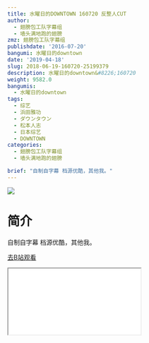 ```yaml
---
title: 水曜日的DOWNTOWN 160720 反整人CUT
author:
  - 翅膀包工队字幕组
  - 墙头满地跑的翅膀
zmz: 翅膀包工队字幕组
publishdate: '2016-07-20'
bangumi: 水曜日的downtown
date: '2019-04-18'
slug: 2018-06-19-160720-25199379
description: 水曜日的downtown&#8226;160720
weight: 9582.0
bangumis:
  - 水曜日的downtown
tags:
  - 综艺
  - 浜田雅功
  - ダウンタウン
  - 松本人志
  - 日本综艺
  - DOWNTOWN
categories:
  - 翅膀包工队字幕组
  - 墙头满地跑的翅膀

brief: "自制自字幕 档源优酷，其他我。"
---
```

![](https://i.imgur.com/9nYxDOy.jpg)
# 简介  
自制自字幕
档源优酷，其他我。  

[去B站观看](https://www.bilibili.com/video/av25199379/)
<div class ="resp-container"><iframe class="testiframe" src="//player.bilibili.com/player.html?aid=25199379"", scrolling="no", allowfullscreen="true" > </iframe></div> 
